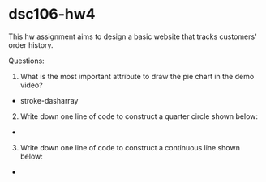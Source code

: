 # dsc106-hw4
This hw assignment aims to design a basic website that tracks customers' order history. 


Questions:

1. What is the most important attribute to draw the pie chart in the demo video? 
- stroke-dasharray

2. Write down one line of code to construct a quarter circle shown below:
- <circle stroke-dasharray="7.85 100" cx=10 cy=10 r=5 fill=none stroke-width=10 stroke=red />

3. Write down one line of code to construct a continuous line shown below:
- <polyline points="20 20, 100 200, 200 20, 300 200" style="fill: none; stroke: blue; stroke: width 8;"></polyline>
